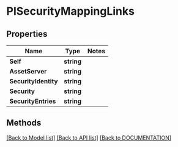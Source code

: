 # PISecurityMappingLinks

## Properties
Name | Type | Notes
------------ | ------------- | -------------
**Self** | **string**
**AssetServer** | **string**
**SecurityIdentity** | **string**
**Security** | **string**
**SecurityEntries** | **string**

## Methods
[[Back to Model list]](../../DOCUMENTATION.md#documentation-for-models) [[Back to API list]](../../DOCUMENTATION.md#documentation-for-api-endpoints) [[Back to DOCUMENTATION]](../../DOCUMENTATION.md)
